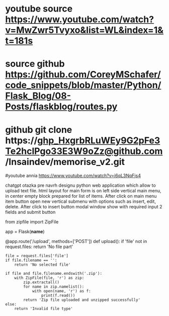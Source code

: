 # youtube source https://www.youtube.com/watch?v=MwZwr5Tvyxo&list=WL&index=1&t=181s

# source github https://github.com/CoreyMSchafer/code_snippets/blob/master/Python/Flask_Blog/08-Posts/flaskblog/routes.py

# github git clone https://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@github.com/Insaindev/memorise_v2.git


#youtube annia https://www.youtube.com/watch?v=i6qL3NqFjs4

chatgpt otazka pre navrh designu
python web application which allow to upload text file. html layout for main form is on left side vertical main menu, in center empty block prepared for list of items. After click on main menu item button open new vertical submenu with options such as insert, edit, delete. After click to insert button modal window show with required input 2 fields and submit button 



from zipfile import ZipFile

app = Flask(__name__)

@app.route('/upload', methods=['POST'])
def upload():
    if 'file' not in request.files:
        return 'No file part'

    file = request.files['file']
    if file.filename == '':
        return 'No selected file'

    if file and file.filename.endswith('.zip'):
        with ZipFile(file, 'r') as zip:
            zip.extractall()
            for name in zip.namelist():
                with open(name, 'r') as f:
                    print(f.read())
            return 'Zip file uploaded and unzipped successfully'
    else:
        return 'Invalid file type'